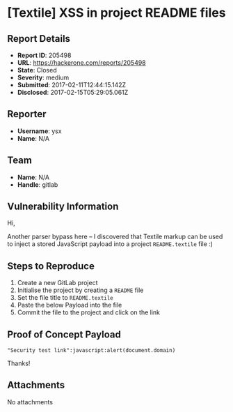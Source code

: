 # [Textile] XSS in project README files

## Report Details
- **Report ID**: 205498
- **URL**: https://hackerone.com/reports/205498
- **State**: Closed
- **Severity**: medium
- **Submitted**: 2017-02-11T12:44:15.142Z
- **Disclosed**: 2017-02-15T05:29:05.061Z

## Reporter
- **Username**: ysx
- **Name**: N/A

## Team
- **Name**: N/A
- **Handle**: gitlab

## Vulnerability Information
Hi,

Another parser bypass here – I discovered that Textile markup can be used to inject a stored JavaScript payload into a project `README.textile` file :)

## Steps to Reproduce

1. Create a new GitLab project
2. Initialise the project by creating a `README` file
3. Set the file title to `README.textile`
4. Paste the below Payload into the file
5. Commit the file to the project and click on the link

## Proof of Concept Payload

```
"Security test link":javascript:alert(document.domain)
```

Thanks!

## Attachments
No attachments

